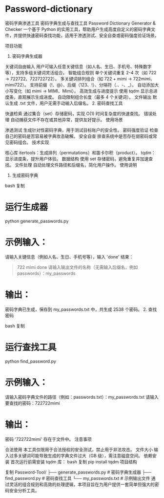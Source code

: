 # Password-dictionary
密码字典渗透工具
密码字典生成与查找工具
Password Dictionary Generator & Checker
一个基于 Python 的实用工具，帮助用户生成高度自定义的密码字典文件，并提供快速密码查找功能，适用于渗透测试、安全自查或密码强度验证场景。

项目功能

1. 密码字典生成器

关键词自由输入
用户可输入任意关键信息（如人名、生日、手机号、特殊数字等），支持多组关键词灵活组合。
智能组合规则
单个关键词重复 2-4 次（如 722 → 722722、722722722）。
多关键词排列组合（如 722 + mimi → 722mimi、mimi722）。
支持前缀（!、@）、后缀（123、!）、分隔符（.、-、_）。
自动添加大小写变化（如 mimi → MIMI、Mimi）。
高效生成与进度提示
使用 tqdm 显示总进度条，直观展示生成进度。
自动限制组合长度（最多 4 个关键词）。
文件输出
默认生成 .txt 文件，用户无需手动输入后缀名。
2. 密码查找工具

快速检索
通过集合（set）存储密码，实现 O(1) 时间复杂度的快速查找。
错误处理
自动捕获文件不存在或其他异常，提供友好提示。
使用场景

渗透测试
生成针对性密码字典，用于测试目标账户的安全性。
密码强度验证
检查自己的密码是否容易被字典攻击破解。
安全自查
排查系统中是否存在弱密码或常见密码组合。
技术实现

核心库
itertools：生成排列（permutations）和笛卡尔积（product）。
tqdm：显示进度条，提升用户体验。
数据结构
使用 set 存储密码，避免重复并加速查找。
文件处理
自动处理文件路径和后缀名，简化用户操作。
使用说明

1. 生成密码字典

bash
复制
# 运行生成器
python generate_passwords.py

# 示例输入：
请输入关键信息（例如人名、生日、手机号等），输入 'done' 结束：
> 722
> mimi
> done
请输入输出文件的名称（无需输入后缀名，例如 passwords）：my_passwords

# 输出：
密码字典已生成，保存到 my_passwords.txt 中，共生成 2538 个密码。
2. 查找密码

bash
复制
# 运行查找工具
python find_password.py

# 示例输入：
请输入密码字典文件的路径（例如：passwords.txt）：my_passwords.txt
请输入要查找的密码：722722mimi

# 输出：
密码 '722722mimi' 存在于文件中。
注意事项

合法使用
本工具仅限用于合法授权的安全测试，禁止用于非法攻击。
文件大小
输入过多关键词可能导致生成的字典文件过大（GB 级），需注意磁盘空间。
依赖安装
首次运行前需安装 tqdm 库：
bash
复制
pip install tqdm
项目结构

复制
Password-Tool/
├── generate_passwords.py   # 密码字典生成器
├── find_password.py        # 密码查找工具
└── my_passwords.txt        # 示例输出文件
通过灵活的组合规则和高效的处理逻辑，本项目旨在为用户提供一套简单但强大的密码安全分析工具。
